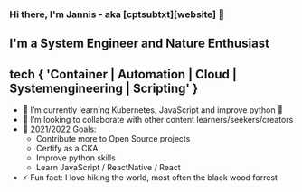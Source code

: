 ### Hi there, I'm Jannis - aka [cptsubtxt][website] 👋

## I'm a System Engineer and Nature Enthusiast

## tech { 'Container | Automation | Cloud | Systemengineering | Scripting' }

- 🌱 I’m currently learning Kubernetes, JavaScript and improve python 🤣
- 👯 I’m looking to collaborate with other content learners/seekers/creators
- 🥅 2021/2022 Goals: 
    - Contribute more to Open Source projects
    - Certify as a CKA
    - Improve python skills
    - Learn JavaScript / ReactNative / React
- ⚡ Fun fact: I love hiking the world, most often the black wood forrest

<!---
cptsubtxt/cptsubtxt is a ✨ special ✨ repository because its `README.md` (this file) appears on your GitHub profile.
You can click the Preview link to take a look at your changes.
--->
